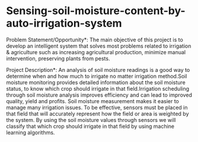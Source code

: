 # Sensing-soil-moisture-content-by-auto-irrigation-system
Problem Statement/Opportunity*:
The main objective of this project is to develop an intelligent system that solves most problems related to irrigation & agriculture such as increasing agricultural production, minimize manual intervention, preserving plants from pests.

Project Description*:
An analysis of soil moisture readings is a good way to determine when and how much to irrigate no matter irrigation method.Soil moisture monitoring provides detailed information about the soil moisture status, to know which crop should irrigate in that field.Irrigation scheduling through soil moisture analysis improves efficiency and can lead to improved quality, yield and profits. Soil moisture measurement makes it easier to manage many irrigation issues. To be effective, sensors must be placed in that field that will accurately represent how the field or area is weighted by the system. By using the soil moisture values through sensors we will classify that which crop should irrigate in that field by using machine learning algorithms.
